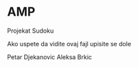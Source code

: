 # AMP
Projekat Sudoku

Ako uspete da vidite ovaj fajl upisite se dole

Petar Djekanovic
Aleksa Brkic

